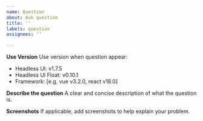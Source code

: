 ```yaml
---
name: Question
about: Ask question
title: ''
labels: question
assignees: ''

---
```


**Use Version**
Use version when question appear:
 - Headless UI: v1.7.5
 - Headless UI Float: v0.10.1
 - Framework: [e.g. vue v3.2.0, react v18.0]

**Describe the question**
A clear and concise description of what the question is.

**Screenshots**
If applicable, add screenshots to help explain your problem.
